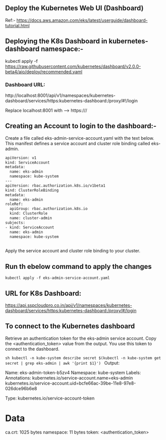 ## Deploy the Kubernetes Web UI (Dashboard)
Ref:- https://docs.aws.amazon.com/eks/latest/userguide/dashboard-tutorial.html

## Deploying the K8s Dashboard in kubernetes-dashboard namespace:-
kubectl apply -f https://raw.githubusercontent.com/kubernetes/dashboard/v2.0.0-beta4/aio/deploy/recommended.yaml

### Dashboard URL:
http://localhost:8001/api/v1/namespaces/kubernetes-dashboard/services/https:kubernetes-dashboard:/proxy/#!/login

Replace localhost:8001 with --> https://<domain-name>/


## Creating an Account to login to the dashboard:-
Create a file called eks-admin-service-account.yaml with the text below. This manifest defines a service account and cluster role binding called eks-admin.

```sh
apiVersion: v1
kind: ServiceAccount
metadata:
  name: eks-admin
  namespace: kube-system
---
apiVersion: rbac.authorization.k8s.io/v1beta1
kind: ClusterRoleBinding
metadata:
  name: eks-admin
roleRef:
  apiGroup: rbac.authorization.k8s.io
  kind: ClusterRole
  name: cluster-admin
subjects:
- kind: ServiceAccount
  name: eks-admin
  namespace: kube-system
  
  ```
Apply the service account and cluster role binding to your cluster.

## Run th ebelow command to apply the changes
```kubectl apply -f eks-admin-service-account.yaml```


## URL for K8s Dashboard:
https://api.sspcloudpro.co.in/api/v1/namespaces/kubernetes-dashboard/services/https:kubernetes-dashboard:/proxy/#/login



## To connect to the Kubernetes dashboard

Retrieve an authentication token for the eks-admin service account. Copy the <authentication_token> value from the output. You use this token to connect to the dashboard.

```sh kubectl -n kube-system describe secret $(kubectl -n kube-system get secret | grep eks-admin | awk '{print $1}') ```
Output:

Name:         eks-admin-token-b5zv4
Namespace:    kube-system
Labels:       <none>
Annotations:  kubernetes.io/service-account.name=eks-admin
              kubernetes.io/service-account.uid=bcfe66ac-39be-11e8-97e8-026dce96b6e8

Type:  kubernetes.io/service-account-token

Data
====
ca.crt:     1025 bytes
namespace:  11 bytes
token:      <authentication_token>





